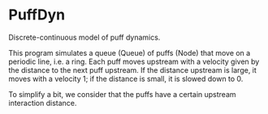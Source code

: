 # PuffDyn
Discrete-continuous model of puff dynamics.

This program simulates a queue (Queue) of puffs (Node) that move on a periodic line, i.e. a ring. Each puff moves upstream with a velocity given by the distance to the next puff upstream. If the distance upstream is large, it moves with a velocity 1; if the distance is small, it is slowed down to 0.

To simplify a bit, we consider that the puffs have a certain upstream interaction distance.
